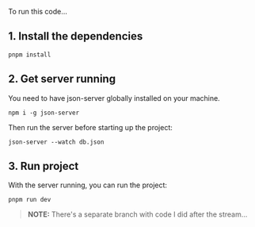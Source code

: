 To run this code…

## 1. Install the dependencies
`pnpm install`

## 2. Get server running
You need to have json-server globally installed on your machine. 

`npm i -g json-server`

Then run the server before starting up the project: 

`json-server --watch db.json`

## 3. Run project

With the server running, you can run the project:

`pnpm run dev`

> **NOTE:** There's a separate branch with code I did after the stream…